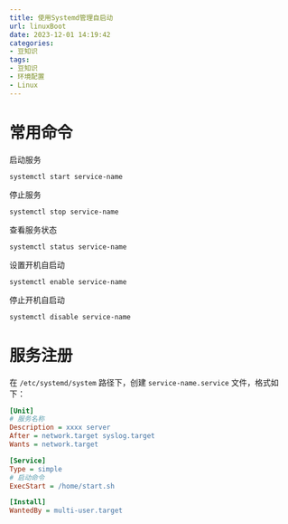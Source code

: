 ```yaml
---
title: 使用Systemd管理自启动
url: linuxBoot
date: 2023-12-01 14:19:42
categories:
- 豆知识
tags:
- 豆知识
- 环境配置
- Linux
---
```


# 常用命令

启动服务

```shell shell
systemctl start service-name
```

<!-- more -->

停止服务

```shell shell
systemctl stop service-name
```

查看服务状态

```shell shell
systemctl status service-name
```

设置开机自启动

```shell shell
systemctl enable service-name
```

停止开机自启动

```shell shell
systemctl disable service-name
```

# 服务注册

在 ```/etc/systemd/system``` 路径下，创建 ```service-name.service``` 文件，格式如下：

```ini service-name.service
[Unit]
# 服务名称
Description = xxxx server
After = network.target syslog.target
Wants = network.target

[Service]
Type = simple
# 启动命令
ExecStart = /home/start.sh

[Install]
WantedBy = multi-user.target
```